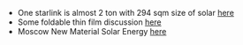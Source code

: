 - One starlink is almost 2 ton with 294 sqm size of solar [here](https://forum.nasaspaceflight.com/index.php?topic=58374.80)
- Some foldable thin film discussion [here](https://onlinelibrary.wiley.com/doi/full/10.1002/nano.202000163)
- Moscow New Material Solar Energy [here](http://nmse-lab.ru/index.php/en/about-the-laboratory)
